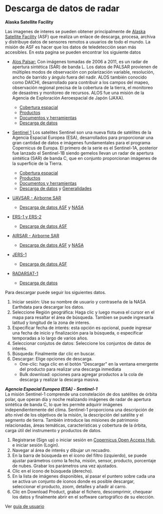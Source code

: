 # Descarga de datos de radar

**Alaska Satellite Facility**

Las imagenes de interes se pueden obtener principalmente de [Alaska Satellite Facility](https://www.asf.alaska.edu/) (ASF) que realiza un enlace de descarga, procesa, archiva y distribuye datos de sensores remotos a usuarios de todo el mundo. La misión de ASF es hacer que los datos de teledetección sean más accesibles. En esta pagina se pueden encontrar los siguiente datos 

* [Alos Palsar:](https://www.asf.alaska.edu/sar-data/palsar/) Con imágenes tomadas de 2006 a 2011, es un radar de apertura sintética (SAR) de banda L. Los datos de PALSAR provienen de múltiples modos de observación con polarización variable, resolución, ancho de barrido y ángulo fuera del nadir. ALOS también conocido como DAICHI, desarrollado para contribuir a los campos del mapeo, observación regional precisa de la cobertura de la tierra, el monitoreo de desastres y monitoreo de recursos. ALOS fue una misión de la Agencia de Exploración Aeroespacial de Japón (JAXA).
  * [Cobertura espacial](https://www.asf.alaska.edu/sar-data/palsar/alos-acquisition-maps/)
  * [Productos](https://www.asf.alaska.edu/sar-data/palsar/download-data/)
  * [Documentos y herramientas](https://www.asf.alaska.edu/sar-data/palsar/documents-tools/)
  * [Descarga de datos](https://vertex.daac.asf.alaska.edu/)
 
* [Sentinel 1](https://www.asf.alaska.edu/sentinel/) Los satelites Sentinel son una nueva flota de satélites de la Agencia Espacial Europea (ESA), desarrollados para proporcionar una gran cantidad de datos e imágenes fundamentales para el programa Copernicus de Europa. El primero de la serie es el Sentinel-1A, posterior fue lanzado el Sentinel-1B siendo gemelos llevan un radar de apertura sintética (SAR) de banda C, que en conjunto proporcionan imágenes de la superficie de la Tierra.
  * [Cobertura espacial](https://www.asf.alaska.edu/sentinel/data/sentinel-1-coverage-maps/)
  * [Productos](https://www.asf.alaska.edu/sentinel/data/#modes)
  * [Documentos y herramientas](https://www.asf.alaska.edu/sentinel/documents-tools/)
  * [Descarga de datos](https://vertex.daac.asf.alaska.edu/) y [Generalidades](https://www.asf.alaska.edu/sentinel/data/)

* [UAVSAR - Airborne SAR](https://uavsar.jpl.nasa.gov/?_ga=2.13611775.979051216.1545169965-940213644.1529615640)
  * [Descarga de datos ASF](https://vertex.daac.asf.alaska.edu/) y [NASA](https://uavsar.jpl.nasa.gov/cgi-bin/data.pl)
  
* [ERS-1 y ERS-2](https://earth.esa.int/web/guest/missions/esa-operational-eo-missions/ers)
  * [Descarga de datos ASF](https://vertex.daac.asf.alaska.edu/)

* [AIRSAR - Airborne SAR](https://airsar.jpl.nasa.gov/?_ga=2.13611775.979051216.1545169965-940213644.1529615640)
  * [Descarga de datos ASF](https://vertex.daac.asf.alaska.edu/) y [NASA](https://airsar.jpl.nasa.gov/cgi-bin/search.plex)
  
* [JERS-1](https://www.eorc.jaxa.jp/JERS-1/en/index.html)
  * [Descarga de datos ASF](https://vertex.daac.asf.alaska.edu/)

* [RADARSAT-1](http://www.asc-csa.gc.ca/eng/satellites/radarsat1/)
  * [Descarga de datos](https://vertex.daac.asf.alaska.edu/)
  
Para descargar puede seguir los siguientes datos.
 1. Iniciar sesión: Use su nombre de usuario y contraseña de la NASA Earthdata para descargar los datos.
 2. Seleccione Región geográfica: Haga clic y luego mueva el cursor en el mapa para resaltar el área de búsqueda. Tambien se puede ingresarla latitud y longitud de la zona de interes.
 3. Especificar fecha de interés: esta opción es opcional, puede ingresar una fecha de inicio y finalización para la búsqueda, o especificar temporadas a lo largo de varios años.
 4. Seleccionar conjutos de datos: Seleccione los conjuntos de datos de interés.
 5. Búsqueda: Finalmente dar clic en buscar.
 6. Descargar: Elige opciones de descarga.
    * One-clic: haga clic en el botón "Descargar" en la ventana emergente del producto para realizar una descarga inmediata 
    * Bulk download: opciones para agregar productos a la cola de descarga y realizar la descarga masiva. 

_**Agencia Espacial Europea (ESA) - Sentinel-1**_  
La misión Sentinel-1 comprende una constelación de dos satélites de órbita polar, que operan día y noche realizando imágenes de radar de apertura sintética de banda C, lo que les permite adquirir imágenes independientemente del clima. Sentinel-1 proporciona una descripción de alto nivel de los objetivos de la misión, la descripción del satélite y el segmento de tierra. También introduce las misiones de patrimonio relacionadas, áreas temáticas, características y cobertura de la órbita, carga útil del instrumento y productos de datos.

1. Registrarse (Sign up) o iniciar sesión en [Copernicus Open Access Hub](https://scihub.copernicus.eu/), e iniciar sesión (Login).
2. Navegar al área de interés y dibujar un recuadro.
3. En la barra de búsqueda en el ícono del filtro (izquierdo), se puede ajustar parámetros como la fecha, misión, sensor, producto, porcentaje de nubes. Grabar los parámetros una vez ajustados.
4. Clic en el ícono de búsqueda (derecho).
5. En la lista de imágenes disponibles, al pasar el puntero sobre cada una se activa un conjunto de íconos donde es posible descargar, seleccionar el producto, zoom, detalles y añadir al carro.
6. Clic en Download Product, grabar el fichero, descomprimir, chequear los datos y finalmente abrir en el software cartográfico de su elección.

Ver [guía de usuario](https://scihub.copernicus.eu/userguide/)
